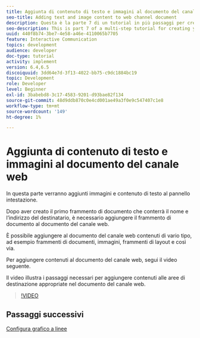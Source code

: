 ```yaml
---
title: Aggiunta di contenuto di testo e immagini al documento del canale web
seo-title: Adding text and image content to web channel document
description: Questa è la parte 7 di un tutorial in più passaggi per creare il tuo primo documento di comunicazione interattiva. In questa parte verranno aggiunti immagini e contenuto di testo al pannello intestazione.
seo-description: This is part 7 of a multi-step tutorial for creating your first interactive communications document. In this part, we will add images and text content to the header panel.
uuid: 440f8b74-3be7-4e58-a46e-4110065b7705
feature: Interactive Communication
topics: development
audience: developer
doc-type: tutorial
activity: implement
version: 6.4,6.5
discoiquuid: 3dd64e7d-3f13-4022-bb75-c9dc1884bc19
topic: Development
role: Developer
level: Beginner
exl-id: 3babebd8-3c17-4583-9201-d93bae82f134
source-git-commit: 48d9ddb870c0e4cd001ae49a3f0e9c547407c1e8
workflow-type: tm+mt
source-wordcount: '149'
ht-degree: 1%

---
```


# Aggiunta di contenuto di testo e immagini al documento del canale web

In questa parte verranno aggiunti immagini e contenuto di testo al pannello intestazione.

Dopo aver creato il primo frammento di documento che conterrà il nome e l’indirizzo del destinatario, è necessario aggiungere il frammento di documento al documento del canale web.

È possibile aggiungere al documento del canale web contenuti di vario tipo, ad esempio frammenti di documenti, immagini, frammenti di layout e così via.

Per aggiungere contenuti al documento del canale web, segui il video seguente.

Il video illustra i passaggi necessari per aggiungere contenuti alle aree di destinazione appropriate nel documento del canale web.

>[!VIDEO](https://video.tv.adobe.com/v/22359?quality=12&learn=on)

## Passaggi successivi

[Configura grafico a linee](./parteight.md)
